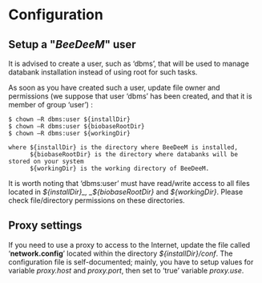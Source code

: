 # Configuration

## Setup a "*BeeDeeM*" user

It is advised to create a user, such as ‘dbms’, that will be used to manage databank installation instead of using root for such tasks.

As soon as you have created such a user, update file owner and permissions \(we suppose that user ‘dbms’ has been created, and that it is member of group ‘user’\) :

```
$ chown –R dbms:user ${installDir}
$ chown –R dbms:user ${biobaseRootDir}
$ chown –R dbms:user ${workingDir}

where ${installDir} is the directory where BeeDeeM is installed, 
      ${biobaseRootDir} is the directory where databanks will be stored on your system 
      ${workingDir} is the working directory of BeeDeeM. 
```

It is worth noting that ‘dbms:user’ must have read/write access to all files located in _${installDir}_, _${biobaseRootDir}_ and _${workingDir}_. Please check file/directory permissions on these directories.

## Proxy settings

If you need to use a proxy to access to the Internet, update the file called ‘**network.config**’ located within the directory _${installDir}/conf_. The configuration file is self-documented; mainly, you have to setup values for variable _proxy.host_ and _proxy.port_, then set to ‘true’ variable _proxy.use_.

